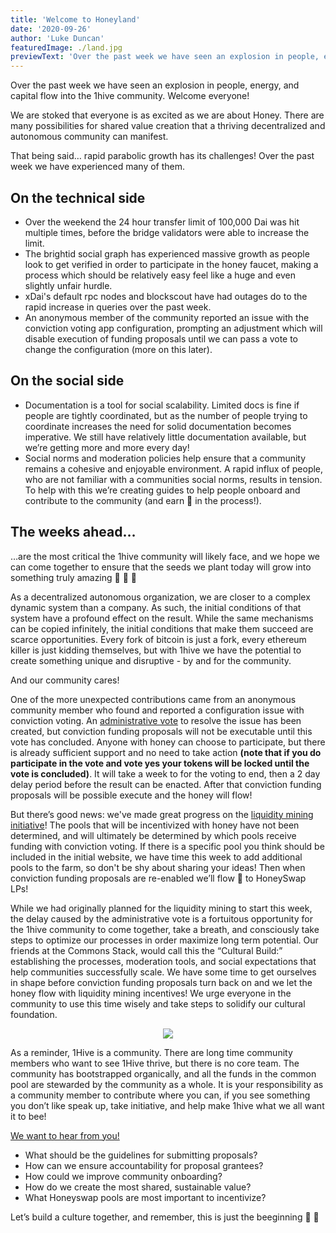 ```yaml
---
title: 'Welcome to Honeyland'
date: '2020-09-26'
author: 'Luke Duncan'
featuredImage: ./land.jpg
previewText: 'Over the past week we have seen an explosion in people, energy, and capital flow into the 1hive community. Welcome everyone!'
---
```



Over the past week we have seen an explosion in people, energy, and capital flow into the 1hive community. Welcome everyone!

We are stoked that everyone is as excited as we are about Honey. There are many possibilities for shared value creation that a thriving decentralized and autonomous community can manifest.

That being said… rapid parabolic growth has its challenges! Over the past week we have experienced many of them.

## On the technical side
- Over the weekend the 24 hour transfer limit of 100,000 Dai was hit multiple times, before the bridge validators were able to increase the limit.
- The brightid social graph has experienced massive growth as people look to get verified in order to participate in the honey faucet, making a process which should be relatively easy feel like a huge and even slightly unfair hurdle.
- xDai's default rpc nodes and blockscout have had outages do to the rapid increase in queries over the past week.
- An anonymous member of the community reported an issue with the conviction voting app configuration, prompting an adjustment which will disable execution of funding proposals until we can pass a vote to change the configuration (more on this later).


## On the social side
- Documentation is a tool for social scalability. Limited docs is fine if people are tightly coordinated, but as the number of people trying to coordinate increases the need for solid documentation becomes imperative. We still have relatively little documentation available, but we’re getting more and more every day!
- Social norms and moderation policies help ensure that a community remains a cohesive and enjoyable environment. A rapid influx of people, who are not familiar with a communities social norms, results in tension. To help with this we’re creating guides to help people onboard and contribute to the community (and earn 🍯 in the process!).

## The weeks ahead…
…are the most critical the 1hive community will likely face, and we hope we can come together to ensure that the seeds we plant today will grow into something truly amazing 🌳 🐝 🍯

As a decentralized autonomous organization, we are closer to a complex dynamic system than a company. As such, the initial conditions of that system have a profound effect on the result. While the same mechanisms can be copied infinitely, the initial conditions that make them succeed are scarce opportunities. Every fork of bitcoin is just a fork, every ethereum killer is just kidding themselves, but with 1hive we have the potential to create something unique and disruptive - by and for the community.

And our community cares!

One of the more unexpected contributions came from an anonymous community member who found and reported a configuration issue with conviction voting. An [administrative vote](https://aragon.1hive.org/#/0xe9869a0bbc8fb8c61b7d81c33fa2ba84871b3b0e/0x00f9092e5806628d7a44e496c503cec608e64f1f/vote/4/) to resolve the issue has been created, but conviction funding proposals will not be executable until this vote has concluded. Anyone with honey can choose to participate, but there is already sufficient support and no need to take action **(note that if you do participate in the vote and vote yes your tokens will be locked until the vote is concluded)**. It will take a week to for the voting to end, then a 2 day delay period before the result can be enacted. After that conviction funding proposals will be possible execute and the honey will flow!

But there’s good news: we've made great progress on the [liquidity mining initiative](hny.farm)! The pools that will be incentivized with honey have not been determined, and will ultimately be determined by which pools receive funding with conviction voting. If there is a specific pool you think should be included in the initial website, we have time this week to add additional pools to the farm, so don't be shy about sharing your ideas! Then when conviction funding proposals are re-enabled we’ll flow 🍯 to HoneySwap LPs!

While we had originally planned for the liquidity mining to start this week, the delay caused by the administrative vote is a fortuitous opportunity for the 1hive community to come together, take a breath, and consciously take steps to optimize our processes in order maximize long term potential. Our friends at the Commons Stack, would call this the “Cultural Build:” establishing the processes, moderation tools, and social expectations that help communities successfully scale. We have some time to get ourselves in shape before conviction funding proposals turn back on and we let the honey flow with liquidity mining incentives! We urge everyone in the community to use this time wisely and take steps to solidify our cultural foundation.

<div style="text-align:center"><img src="/bbb.svg" /></div>

As a reminder, 1Hive is a community. There are long time community members who want to see 1Hive thrive, but there is no core team. The community has bootstrapped organically, and all the funds in the common pool are stewarded by the community as a whole. It is your responsibility as a community member to contribute where you can, if you see something you don’t like speak up, take initiative, and help make 1hive what we all want it to bee!

[We want to hear from you!](https://discord.com/invite/D6pZzxU)

- What should be the guidelines for submitting proposals?
- How can we ensure accountability for proposal grantees?
- How could we improve community onboarding?
- How do we create the most shared, sustainable value?
- What Honeyswap pools are most important to incentivize?

Let’s build a culture together, and remember, this is just the beeginning 🐝 🍯
